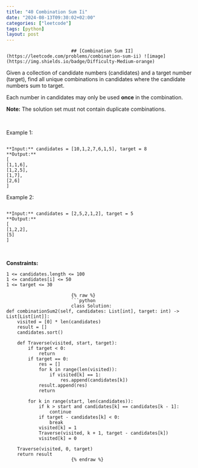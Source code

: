 ```yaml
---
title: "40 Combination Sum Ii"
date: "2024-08-13T09:30:02+02:00"
categories: ["leetcode"]
tags: [python]
layout: post
---
```



                            ## [Combination Sum II](https://leetcode.com/problems/combination-sum-ii) ![image](https://img.shields.io/badge/Difficulty-Medium-orange)

Given a collection of candidate numbers (candidates) and a target number (target), find all unique combinations in candidates where the candidate numbers sum to target.

Each number in candidates may only be used **once** in the combination.

**Note:** The solution set must not contain duplicate combinations.

 

Example 1:

```

**Input:** candidates = [10,1,2,7,6,1,5], target = 8
**Output:** 
[
[1,1,6],
[1,2,5],
[1,7],
[2,6]
]

```

Example 2:

```

**Input:** candidates = [2,5,2,1,2], target = 5
**Output:** 
[
[1,2,2],
[5]
]

```

 

**Constraints:**

	1 <= candidates.length <= 100
	1 <= candidates[i] <= 50
	1 <= target <= 30

                            {% raw %}
                            ```python
                            class Solution:
    def combinationSum2(self, candidates: List[int], target: int) -> List[List[int]]:
        visited = [0] * len(candidates)
        result = []
        candidates.sort()
        
        def Traverse(visited, start, target):
            if target < 0:
                return 
            if target == 0:
                res = [] 
                for k in range(len(visited)):
                    if visited[k] == 1:
                        res.append(candidates[k])
                result.append(res)
                return
            
            for k in range(start, len(candidates)):
                if k > start and candidates[k] == candidates[k - 1]:
                    continue
                if target - candidates[k] < 0:
                    break
                visited[k] = 1
                Traverse(visited, k + 1, target - candidates[k])
                visited[k] = 0

        Traverse(visited, 0, target)
        return result
                            {% endraw %}
                            